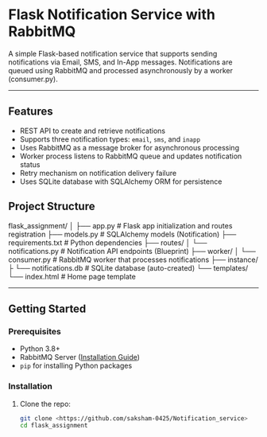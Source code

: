 # Flask Notification Service with RabbitMQ

A simple Flask-based notification service that supports sending notifications via Email, SMS, and In-App messages. Notifications are queued using RabbitMQ and processed asynchronously by a worker (consumer.py).

---

## Features

- REST API to create and retrieve notifications
- Supports three notification types: `email`, `sms`, and `inapp`
- Uses RabbitMQ as a message broker for asynchronous processing
- Worker process listens to RabbitMQ queue and updates notification status
- Retry mechanism on notification delivery failure
- Uses SQLite database with SQLAlchemy ORM for persistence

## Project Structure

flask_assignment/
│
├── app.py # Flask app initialization and routes registration
├── models.py # SQLAlchemy models (Notification)
├── requirements.txt # Python dependencies
├── routes/
│ └── notifications.py # Notification API endpoints (Blueprint)
├── worker/
│ └── consumer.py # RabbitMQ worker that processes notifications
├── instance/ 
├ └── notifications.db   # SQLite database (auto-created)
└── templates/
  └── index.html # Home page template


---

## Getting Started

### Prerequisites

- Python 3.8+
- RabbitMQ Server ([Installation Guide](https://www.rabbitmq.com/download.html))
- `pip` for installing Python packages

### Installation

1. Clone the repo:
   ```bash
   git clone <https://github.com/saksham-0425/Notification_service>
   cd flask_assignment

